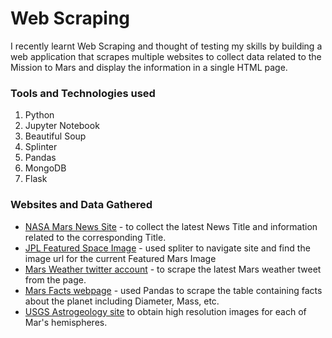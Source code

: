 # Web Scraping

I recently learnt Web Scraping and thought of testing my skills by building a web application that scrapes multiple websites to collect data related to the Mission to Mars and display the information in a single HTML page. 


### Tools and Technologies used

1. Python
2. Jupyter Notebook
3. Beautiful Soup
4. Splinter
5. Pandas
6. MongoDB
7. Flask

### Websites and Data Gathered

* [NASA Mars News Site](https://mars.nasa.gov/news/) - to collect the latest News Title and information related to the corresponding Title. 
* [JPL Featured Space Image](https://www.jpl.nasa.gov/spaceimages/?search=&category=Mars) - used spliter to navigate site and find the image url for the current Featured Mars Image
* [Mars Weather twitter account](https://twitter.com/marswxreport?lang=en) - to scrape the latest Mars weather tweet from the page.
* [Mars Facts webpage](https://space-facts.com/mars/) - used Pandas to scrape the table containing facts about the planet including Diameter, Mass, etc.
* [USGS Astrogeology site](https://astrogeology.usgs.gov/search/results?q=hemisphere+enhanced&k1=target&v1=Mars) to obtain high resolution images for each of Mar's hemispheres.